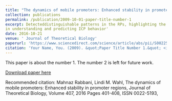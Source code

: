 ```yaml
---
title: "The dynamics of mobile promoters: Enhanced stability in promoter regions."
collection: publications
permalink: /publication/2009-10-01-paper-title-number-1
excerpt: Detecteddistinguishable patterns in the RPs, highlighting the potentialformachinelearning applications
in understanding and predicting ICP behavior'
date: 2016-10-21
venue: ' Journal of Theoretical Biology'
paperurl: 'https://www.sciencedirect.com/science/article/abs/pii/S0022519316302132'
citation: 'Your Name, You. (2009). &quot;Paper Title Number 1.&quot; <i>Journal 1</i>. 1(1).'
---
```

This paper is about the number 1. The number 2 is left for future work.

[Download paper here](https://www.sciencedirect.com/science/article/abs/pii/S0022519316302132)

Recommended citation: Mahnaz Rabbani, Lindi M. Wahl, The dynamics of mobile promoters: Enhanced stability in promoter regions, Journal of Theoretical Biology, Volume 407, 2016 Pages 401-408, ISSN 0022-5193,